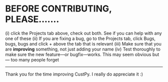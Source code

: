 # BEFORE CONTRIBUTING, PLEASE.......

(i) click the Projects tab above, check out both. See if you can help with any one of these
(ii) If you are fixing a bug, go to the Projects tab, click Bugs, bugs, bugs and click + above the tab that is relevant
(iii) Make sure that you are **improving** something, not just adding your name
(iv) Test thoroughly to make sure the new feature—or bugfix—works. This may seem obvious but— too many people forget



***

Thank you for the time improving CustPy. I really do appreciate it :)
